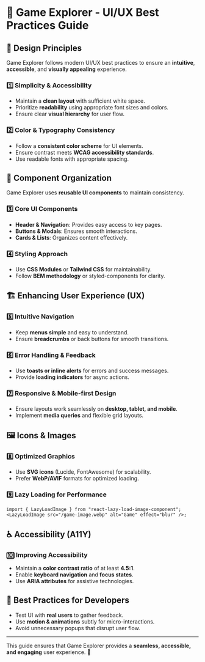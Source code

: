 # 🎨 Game Explorer - UI/UX Best Practices Guide

## 📖 Design Principles

Game Explorer follows modern UI/UX best practices to ensure an **intuitive**, **accessible**, and **visually appealing** experience.

### 1️⃣ Simplicity & Accessibility

- Maintain a **clean layout** with sufficient white space.
- Prioritize **readability** using appropriate font sizes and colors.
- Ensure clear **visual hierarchy** for user flow.

### 2️⃣ Color & Typography Consistency

- Follow a **consistent color scheme** for UI elements.
- Ensure contrast meets **WCAG accessibility standards**.
- Use readable fonts with appropriate spacing.

## 📂 Component Organization

Game Explorer uses **reusable UI components** to maintain consistency.

### 3️⃣ Core UI Components

- **Header & Navigation**: Provides easy access to key pages.
- **Buttons & Modals**: Ensures smooth interactions.
- **Cards & Lists**: Organizes content effectively.

### 4️⃣ Styling Approach

- Use **CSS Modules** or **Tailwind CSS** for maintainability.
- Follow **BEM methodology** or styled-components for clarity.

## 🏗 Enhancing User Experience (UX)

### 5️⃣ Intuitive Navigation

- Keep **menus simple** and easy to understand.
- Ensure **breadcrumbs** or back buttons for smooth transitions.

### 6️⃣ Error Handling & Feedback

- Use **toasts or inline alerts** for errors and success messages.
- Provide **loading indicators** for async actions.

### 7️⃣ Responsive & Mobile-first Design

- Ensure layouts work seamlessly on **desktop, tablet, and mobile**.
- Implement **media queries** and flexible grid layouts.

## 🖼 Icons & Images

### 8️⃣ Optimized Graphics

- Use **SVG icons** (Lucide, FontAwesome) for scalability.
- Prefer **WebP/AVIF** formats for optimized loading.

### 9️⃣ Lazy Loading for Performance

```tsx
import { LazyLoadImage } from "react-lazy-load-image-component";
<LazyLoadImage src="/game-image.webp" alt="Game" effect="blur" />;
```

## ♿ Accessibility (A11Y)

### 🔟 Improving Accessibility

- Maintain a **color contrast ratio** of at least **4.5:1**.
- Enable **keyboard navigation** and **focus states**.
- Use **ARIA attributes** for assistive technologies.

## 🚀 Best Practices for Developers

- Test UI with **real users** to gather feedback.
- Use **motion & animations** subtly for micro-interactions.
- Avoid unnecessary popups that disrupt user flow.

---

This guide ensures that Game Explorer provides a **seamless, accessible, and engaging** user experience. 🚀

